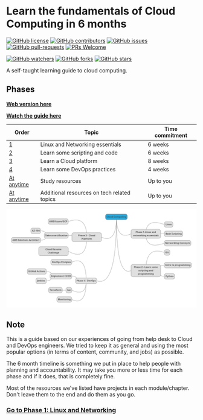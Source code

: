 # Learn the fundamentals of Cloud Computing in 6 months

[![GitHub license](https://img.shields.io/github/license/madebygps/self-taught-guide-to-cloud-computing.svg)](https://github.com/microsoft/Web-Dev-For-Beginners/blob/master/LICENSE)
[![GitHub contributors](https://img.shields.io/github/contributors/madebygps/self-taught-guide-to-cloud-computing.svg)](https://GitHub.com/microsoft/Web-Dev-For-Beginners/graphs/contributors/)
[![GitHub issues](https://img.shields.io/github/issues/madebygps/self-taught-guide-to-cloud-computing.svg)](https://GitHub.com/microsoft/Web-Dev-For-Beginners/issues/)
[![GitHub pull-requests](https://img.shields.io/github/issues-pr/madebygps/self-taught-guide-to-cloud-computing.svg)](https://GitHub.com/microsoft/Web-Dev-For-Beginners/pulls/)
[![PRs Welcome](https://img.shields.io/badge/PRs-welcome-brightgreen.svg?style=flat-square)](http://makeapullrequest.com)

[![GitHub watchers](https://img.shields.io/github/watchers/madebygps/self-taught-guide-to-cloud-computing.svg?style=social&label=Watch&maxAge=2592000)](https://GitHub.com/microsoft/Web-Dev-For-Beginners/watchers/)
[![GitHub forks](https://img.shields.io/github/forks/madebygps/self-taught-guide-to-cloud-computing.svg?style=social&label=Fork&maxAge=2592000)](https://GitHub.com/microsoft/Web-Dev-For-Beginners/network/)
[![GitHub stars](https://img.shields.io/github/stars/madebygps/self-taught-guide-to-cloud-computing.svg?style=social&label=Star&maxAge=2592000)](https://GitHub.com/microsoft/Web-Dev-For-Beginners/stargazers/)


A self-taught learning guide to cloud computing.

## Phases

**[Web version here](https://madebygps.github.io/self-taught-guide-to-cloud-computing/)**

**[Watch the guide here](https://youtu.be/ts9vNsrJypE)**


| Order | Topic                           | Time commitment |
|-------|---------------------------------|-------------------|
| [1](phase1/README.md)     | Linux and Networking essentials | 6 weeks           |
| [2](phase2/README.md)     | Learn some scripting and code | 6 weeks           |
| [3](phase3/README.md)    | Learn a Cloud platform| 8 weeks           |
| [4](phase4/README.md)     | Learn some DevOps practices         | 4 weeks           |
| [At anytime](resources/readme.md)     | Study resources         | Up to you        |
| [At anytime](more-topics/README.md)     | Additional resources on tech related topics        | Up to you        |

![MindMap](img/MindMap.png)
## Note

This is a guide based on our experiences of going from help desk to Cloud and DevOps engineers. We tried to keep it as general and using the most popular options (in terms of content, community, and jobs) as possible.

The 6 month timeline is something we put in place to help people with planning and accountability. It may take you more or less time for each phase and if it does, that is completely fine.

Most of the resources we've listed have projects in each module/chapter. Don't leave them to the end and do them as you go.

### [Go to Phase 1: Linux and Networking](phase1/README.md)
